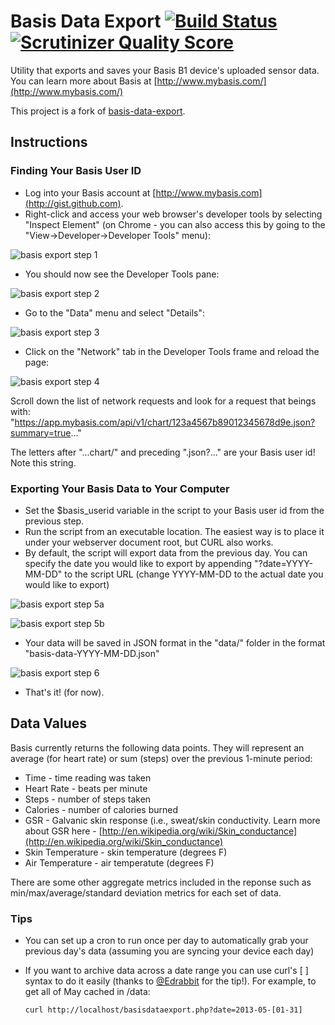 # Basis Data Export [![Build Status](https://travis-ci.org/troussos/basis-data-export.png?branch=master)](https://travis-ci.org/troussos/basis-data-export)  [![Scrutinizer Quality Score](https://scrutinizer-ci.com/g/troussos/basis-data-export/badges/quality-score.png?s=adc3d0323901897db37db9fbf03b63785a19182d)](https://scrutinizer-ci.com/g/troussos/basis-data-export/)

Utility that exports and saves your Basis B1 device's uploaded sensor data.
You can learn more about Basis at [http://www.mybasis.com/](http://www.mybasis.com/)

This project is a fork of [basis-data-export](https://github.com/btroia/basis-data-export).

## Instructions

### Finding Your Basis User ID
- Log into your Basis account at [http://www.mybasis.com](http://gist.github.com).
- Right-click and access your web browser's developer tools by selecting "Inspect Element" (on Chrome - you can also access this by going to the "View->Developer->Developer Tools" menu):

![basis export step 1](http://www.quantifiedbob.com/2013/basis-screenshots/export1.png)

- You should now see the Developer Tools pane:

![basis export step 2](http://www.quantifiedbob.com/2013/basis-screenshots/export2.png)

- Go to the "Data" menu and select "Details":

![basis export step 3](http://www.quantifiedbob.com/2013/basis-screenshots/export3.png)

- Click on the "Network" tab in the Developer Tools frame and reload the page:

![basis export step 4](http://www.quantifiedbob.com/2013/basis-screenshots/export4.png)

Scroll down the list of network requests and look for a request that beings with:
"https://app.mybasis.com/api/v1/chart/123a4567b89012345678d9e.json?summary=true..."

The letters after "...chart/" and preceding ".json?..." are your Basis user id! Note this string.

### Exporting Your Basis Data to Your Computer

- Set the $basis_userid variable in the script to your Basis user id from the previous step.
- Run the script from an executable location. The easiest way is to place it under your webserver document root, but CURL also works.
- By default, the script will export data from the previous day. You can specify the date you would like to export by appending "?date=YYYY-MM-DD" to the script URL (change YYYY-MM-DD to the actual date you would like to export)

![basis export step 5a](http://www.quantifiedbob.com/2013/basis-screenshots/export5a.png)

![basis export step 5b](http://www.quantifiedbob.com/2013/basis-screenshots/export5b.png)

- Your data will be saved in JSON format in the "data/" folder in the format "basis-data-YYYY-MM-DD.json"

![basis export step 6](http://www.quantifiedbob.com/2013/basis-screenshots/export6.png)

- That's it! (for now).

## Data Values

Basis currently returns the following data points. They will represent an average (for heart rate) or sum (steps) over the previous 1-minute period:

- Time - time reading was taken
- Heart Rate - beats per minute
- Steps - number of steps taken
- Calories - number of calories burned
- GSR - Galvanic skin response (i.e., sweat/skin conductivity. Learn more about GSR here - [http://en.wikipedia.org/wiki/Skin_conductance](http://en.wikipedia.org/wiki/Skin_conductance)
- Skin Temperature - skin temperature (degrees F)
- Air Temperature - air temperatute (degrees F)

There are some other aggregate metrics included in the reponse such as min/max/average/standard deviation metrics for each set of data.

### Tips
- You can set up a cron to run once per day to automatically grab your previous day's data (assuming you are syncing your device each day)
- If you want to archive data across a date range you can use curl's [ ] syntax to do it easily (thanks to [@Edrabbit](http://twitter.com/edrabbit) for the tip!). For example, to get all of May cached in /data:

  `curl http://localhost/basisdataexport.php?date=2013-05-[01-31]`
